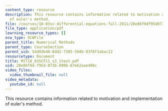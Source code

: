 ```yaml
---
content_type: resource
description: This resource contains information related to motivation and implementation
  of euler's method.
file: /courses/18-03sc-differential-equations-fall-2011/28e86f0df95d073b990667eb2aae49bc_MIT18_03SCF11_s3_1text.pdf
file_type: application/pdf
learning_resource_types: []
ocw_type: OCWFile
parent_title: Numerical Methods
parent_type: CourseSection
parent_uid: 54d03b40-8dd2-7385-59db-03f6f1ebac22
resourcetype: Document
title: MIT18_03SCF11_s3_1text.pdf
uid: 28e86f0d-f95d-073b-9906-67eb2aae49bc
video_files:
  video_thumbnail_file: null
video_metadata:
  youtube_id: null
---
```

This resource contains information related to motivation and implementation of euler's method.